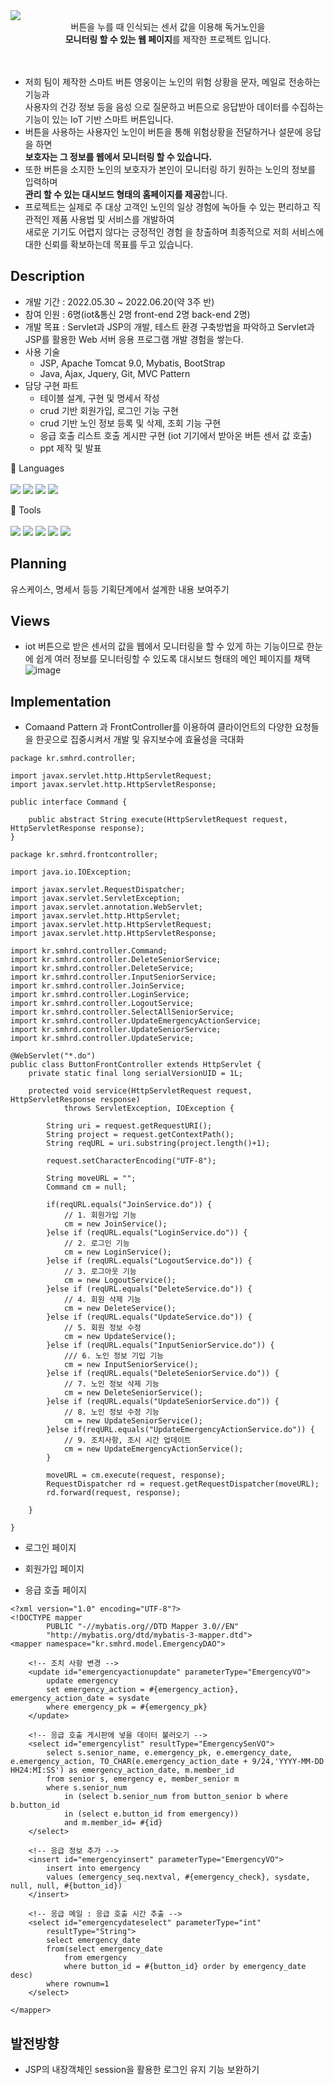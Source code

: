 <img src="https://capsule-render.vercel.app/api?type=transparent&color=778899&fontColor=FFFAFA&height=300&section=header&text=Button%Project&fontSize=90" />


<div align=center>버튼을 누를 때 인식되는 센서 값을 이용해 독거노인을<br> <b>모니터링 할 수 있는 웹 페이지</b>를 제작한 프로젝트 입니다.<br><br><br>
</div>

- 저희 팀이 제작한 스마트 버튼 영웅이는 노인의 위험 상황을 문자, 메일로 전송하는 기능과 <br>사용자의 건강 정보 등을 음성
으로 질문하고 버튼으로 응답받아 데이터를 수집하는 기능이 있는 IoT 기반 스마트 버튼입니다.
- 버튼을 사용하는 사용자인 노인이 버튼을 통해 위험상황을 전달하거나 설문에 응답을 하면<br> **보호자는 그 정보를 웹에서 모니터링 할 수 있습니다.**
- 또한 버튼을 소지한 노인의 보호자가 본인이 모니터링 하기 원하는 노인의 정보를 입력하며 <br> **관리 할 수 있는 대시보드 형태의 홈페이지를 제공**합니다.
- 프로젝트는 실제로 주 대상 고객인 노인의 일상 경험에 녹아들 수 있는 편리하고 직관적인 제품 사용법 및 서비스를 개발하여<br> 새로운 기기도 어렵지 않다는 긍정적인 경험
을 창출하며 최종적으로 저희 서비스에 대한 신뢰를 확보하는데 목표를 두고 있습니다.



## Description
- 개발 기간 :  2022.05.30 ~ 2022.06.20(약 3주 반)
- 참여 인원 : 6명(iot&통신 2명 front-end 2명 back-end 2명)
- 개발 목표 : Servlet과 JSP의 개발, 테스트 환경 구축방법을 파악하고 Servlet과 JSP를 활용한 Web 서버 응용 프로그램 개발 경험을 쌓는다.
- 사용 기술
  - JSP, Apache Tomcat 9.0, Mybatis, BootStrap 
  - Java, Ajax, Jquery, Git, MVC Pattern
- 담당 구현 파트
  - 테이블 설계, 구현 및 명세서 작성
  - crud 기반 회원가입, 로그인 기능 구현
  - crud 기반 노인 정보 등록 및 삭제, 조회 기능 구현
  - 응급 호출 리스트 호출 게시판 구현 (iot 기기에서 받아온 버튼 센서 값 호출)
  - ppt 제작 및 발표
 
 
📌 Languages  <br><br>
<img src="https://img.shields.io/badge/JAVA-007396?style=flat&logo=Java&logoColor=white"/>
<img src="https://img.shields.io/badge/JS-F7DF1E?style=flat&logo=JavaScript&logoColor=white"/>
<img src="https://img.shields.io/badge/Html-E34F26?style=flat&logo=Html5&logoColor=white"/>
<img src="https://img.shields.io/badge/Css-1572B6?style=flat&logo=CSS3&logoColor=white"/>  

📌 Tools <br><br>
<img src="https://img.shields.io/badge/eclipse-2C2255?style=flat&logo=Eclipse IDE&logoColor=white"/>
<img src="https://img.shields.io/badge/Github-181717?style=flat&logo=GitHub&logoColor=white"/>
<img src="https://img.shields.io/badge/Oracle-F80000?style=flat&logo=Oracle&logoColor=white"/>
<img src="https://img.shields.io/badge/Maven-c71A36?style=flat&logo=Apache Maven&logoColor=white"/>
<img src="https://img.shields.io/badge/Tomcat-F8DC75?style=flat&logo=Apache Tomcat&logoColor=white"/>




## Planning

유스케이스, 명세서 등등 기획단계에서 설계한 내용 보여주기



## Views

- iot 버튼으로 받은 센서의 값을 웹에서 모니터링을 할 수 있게 하는 기능이므로 한눈에 쉽게 여러 정보를 모니터링할 수 있도록 대시보드 형태의 메인 페이지를 채택
![image](https://user-images.githubusercontent.com/96873328/183334733-d8795d79-8692-424a-91b1-559fdf858242.png)




## Implementation
- Comaand Pattern 과 FrontController를 이용하여 클라이언트의 다양한 요청들을 한곳으로 집중시켜서 개발 및 유지보수에 효율성을 극대화

```
package kr.smhrd.controller;

import javax.servlet.http.HttpServletRequest;
import javax.servlet.http.HttpServletResponse;

public interface Command {

	public abstract String execute(HttpServletRequest request, HttpServletResponse response);
}

```

```
package kr.smhrd.frontcontroller;

import java.io.IOException;

import javax.servlet.RequestDispatcher;
import javax.servlet.ServletException;
import javax.servlet.annotation.WebServlet;
import javax.servlet.http.HttpServlet;
import javax.servlet.http.HttpServletRequest;
import javax.servlet.http.HttpServletResponse;

import kr.smhrd.controller.Command;
import kr.smhrd.controller.DeleteSeniorService;
import kr.smhrd.controller.DeleteService;
import kr.smhrd.controller.InputSeniorService;
import kr.smhrd.controller.JoinService;
import kr.smhrd.controller.LoginService;
import kr.smhrd.controller.LogoutService;
import kr.smhrd.controller.SelectAllSeniorService;
import kr.smhrd.controller.UpdateEmergencyActionService;
import kr.smhrd.controller.UpdateSeniorService;
import kr.smhrd.controller.UpdateService;

@WebServlet("*.do")
public class ButtonFrontController extends HttpServlet {
	private static final long serialVersionUID = 1L;

	protected void service(HttpServletRequest request, HttpServletResponse response)
			throws ServletException, IOException {

		String uri = request.getRequestURI();
		String project = request.getContextPath();
		String reqURL = uri.substring(project.length()+1);
	
		request.setCharacterEncoding("UTF-8");
		
		String moveURL = "";
		Command cm = null;
		
		if(reqURL.equals("JoinService.do")) {
			// 1. 회원가입 기능
			cm = new JoinService();
		}else if (reqURL.equals("LoginService.do")) {
			// 2. 로그인 기능
			cm = new LoginService();
		}else if (reqURL.equals("LogoutService.do")) {
			// 3. 로그아웃 기능
			cm = new LogoutService();
		}else if (reqURL.equals("DeleteService.do")) {
			// 4. 회원 삭제 기능
			cm = new DeleteService();
		}else if (reqURL.equals("UpdateService.do")) {
			// 5. 회원 정보 수정
			cm = new UpdateService();
		}else if (reqURL.equals("InputSeniorService.do")) {
			/// 6. 노인 정보 기입 기능
			cm = new InputSeniorService();
		}else if (reqURL.equals("DeleteSeniorService.do")) {
			// 7. 노인 정보 삭제 기능
			cm = new DeleteSeniorService();
		}else if (reqURL.equals("UpdateSeniorService.do")) {
			// 8. 노인 정보 수정 기능
			cm = new UpdateSeniorService();
		}else if(reqURL.equals("UpdateEmergencyActionService.do")) {
			// 9. 조치사항, 조시 시간 업데이트
			cm = new UpdateEmergencyActionService();
		}
		
		moveURL = cm.execute(request, response);
		RequestDispatcher rd = request.getRequestDispatcher(moveURL);
		rd.forward(request, response);

	}

}

```

- 로그인 페이지




- 회원가입 페이지




- 응급 호출 페이지

```
<?xml version="1.0" encoding="UTF-8"?>
<!DOCTYPE mapper
        PUBLIC "-//mybatis.org//DTD Mapper 3.0//EN"
        "http://mybatis.org/dtd/mybatis-3-mapper.dtd">
<mapper namespace="kr.smhrd.model.EmergencyDAO">

	<!-- 조치 사항 변경 -->
	<update id="emergencyactionupdate" parameterType="EmergencyVO">
		update emergency 
		set emergency_action = #{emergency_action}, emergency_action_date = sysdate
		where emergency_pk = #{emergency_pk}
	</update>

	<!-- 응급 호출 게시판에 넣을 데이터 불러오기 -->
	<select id="emergencylist" resultType="EmergencySenVO">
		select s.senior_name, e.emergency_pk, e.emergency_date, e.emergency_action, TO_CHAR(e.emergency_action_date + 9/24,'YYYY-MM-DD HH24:MI:SS') as emergency_action_date, m.member_id
		from senior s, emergency e, member_senior m 
		where s.senior_num
			in (select b.senior_num from button_senior b where b.button_id
			in (select e.button_id from emergency))
			and m.member_id= #{id}
	</select>

	<!-- 응급 정보 추가 -->
	<insert id="emergencyinsert" parameterType="EmergencyVO">
		insert into emergency
		values (emergency_seq.nextval, #{emergency_check}, sysdate, null, null, #{button_id})
	</insert>

	<!-- 응급 메일 : 응급 호출 시간 추출 -->
	<select id="emergencydateselect" parameterType="int"
		resultType="String">
		select emergency_date 
		from(select emergency_date 
			from emergency 
			where button_id = #{button_id} order by emergency_date desc)
		where rownum=1
	</select>

</mapper>
```

## 발전방향
- JSP의 내장객체인 session을 활용한 로그인 유지 기능 보완하기


 
